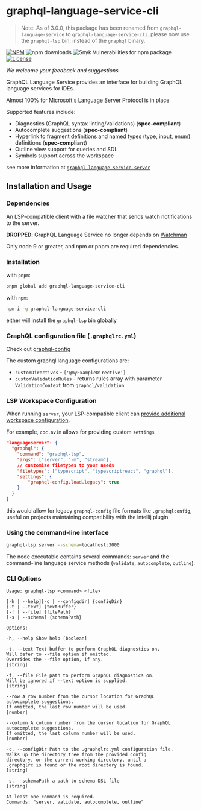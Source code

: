# graphql-language-service-cli

> Note: As of 3.0.0, this package has been renamed from `graphql-language-service` to `graphql-language-service-cli`. please now use the `graphql-lsp` bin, instead of the `graphql` binary.

[![NPM](https://img.shields.io/npm/v/graphql-language-service-cli.svg)](https://npmjs.com/graphql-language-service-cli)
![npm downloads](https://img.shields.io/npm/dm/graphql-language-service-vli?label=npm%20downloads)
![Snyk Vulnerabilities for npm package](https://img.shields.io/snyk/vulnerabilities/npm/codemirror-graphql)
[![License](https://img.shields.io/npm/l/graphql-language-service.svg?style=flat-square)](LICENSE)

_We welcome your feedback and suggestions._

GraphQL Language Service provides an interface for building GraphQL language services for IDEs.

Almost 100% for [Microsoft's Language Server Protocol](https://github.com/Microsoft/language-server-protocol) is in place

Supported features include:

- Diagnostics (GraphQL syntax linting/validations) (**spec-compliant**)
- Autocomplete suggestions (**spec-compliant**)
- Hyperlink to fragment definitions and named types (type, input, enum) definitions (**spec-compliant**)
- Outline view support for queries and SDL
- Symbols support across the workspace

see more information at [`graphql-language-service-server`](https://npmjs.com/graphql-language-service-server)

## Installation and Usage

### Dependencies

An LSP-compatible client with a file watcher that sends watch notifications to the server.

**DROPPED**: GraphQL Language Service no longer depends on [Watchman](https://facebook.github.io/watchman/)

Only node 9 or greater, and npm or pnpm are required dependencies.

### Installation

with `pnpm`:

```sh
pnpm global add graphql-language-service-cli
```

with `npm`:

```sh
npm i -g graphql-language-service-cli
```

either will install the `graphql-lsp` bin globally

### GraphQL configuration file (`.graphqlrc.yml`)

Check out [graphql-config](https://graphql-config.com/introduction)

The custom graphql language configurations are:

- `customDirectives` - `['@myExampleDirective']`
- `customValidationRules` - returns rules array with parameter `ValidationContext` from `graphql/validation`

### LSP Workspace Configuration

When running `server`, your LSP-compatible client can [provide additional workspace configuration](https://npmjs.com/graphql-language-service-server#workspace-configuration).

For example, `coc.nvim` allows for providing custom `settings`

```json
"languageserver": {
  "graphql": {
    "command": "graphql-lsp",
    "args": ["server", "-m", "stream"],
    // customize filetypes to your needs
    "filetypes": ["typescript", "typescriptreact", "graphql"],
    "settings": {
        "graphql-config.load.legacy": true
    }
  }
}
```

this would allow for legacy `graphql-config` file formats like `.graphqlconfig`, useful on projects maintaining compatibility with the intellij plugin

### Using the command-line interface

```sh
graphql-lsp server --schema=localhost:3000
```

The node executable contains several commands: `server` and the command-line language service methods (`validate`, `autocomplete`, `outline`).

### CLI Options

```
Usage: graphql-lsp <command> <file>

[-h | --help][-c | --configdir] {configDir}
[-t | --text] {textBuffer}
[-f | --file] {filePath}
[-s | --schema] {schemaPath}

Options:

-h, --help Show help [boolean]

-t, --text Text buffer to perform GraphQL diagnostics on.
Will defer to --file option if omitted.
Overrides the --file option, if any.
[string]

-f, --file File path to perform GraphQL diagnostics on.
Will be ignored if --text option is supplied.
[string]

--row A row number from the cursor location for GraphQL
autocomplete suggestions.
If omitted, the last row number will be used.
[number]

--column A column number from the cursor location for GraphQL
autocomplete suggestions.
If omitted, the last column number will be used.
[number]

-c, --configDir Path to the .graphqlrc.yml configuration file.
Walks up the directory tree from the provided config
directory, or the current working directory, until a
.graphqlrc is found or the root directory is found.
[string]

-s, --schemaPath a path to schema DSL file
[string]

At least one command is required.
Commands: "server, validate, autocomplete, outline"

```

